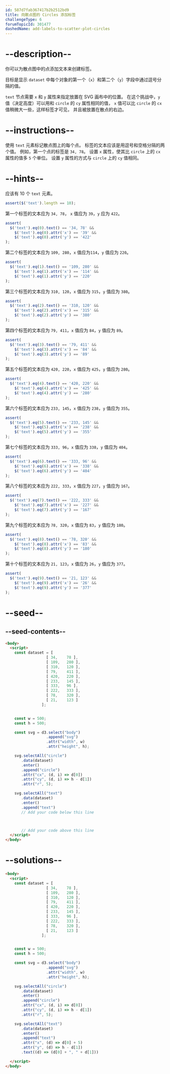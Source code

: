 ```yaml
---
id: 587d7fab367417b2b2512bd9
title: 向散点图的 Circles 添加标签
challengeType: 6
forumTopicId: 301477
dashedName: add-labels-to-scatter-plot-circles
---
```


# --description--

你可以为散点图中的点添加文本来创建标签。

目标是显示 `dataset` 中每个对象的第一个（`x`）和第二个（`y`）字段中通过逗号分隔的值。

`text` 节点需要 `x` 和 `y` 属性来指定放置在 SVG 画布中的位置。 在这个挑战中，`y` 值（决定高度）可以用和 `circle` 的 `cy` 属性相同的值， `x` 值可以比 `circle` 的 `cx` 值稍微大一些，这样标签才可见， 并且被放置在散点的右边。

# --instructions--

使用 `text` 元素标记散点图上的每个点。 标签的文本应该是用逗号和空格分隔的两个值。 例如，第一个点的标签是 `34, 78`。 设置 `x` 属性，使其比 `circle` 上的 `cx` 属性的值多 `5` 个单位。 设置 `y` 属性的方式与 `circle` 上的 `cy` 值相同。

# --hints--

应该有 10 个 `text` 元素。

```js
assert($('text').length == 10);
```

第一个标签的文本应为 `34, 78`， `x` 值应为 `39`，`y` 应为 `422`。

```js
assert(
  $('text').eq(0).text() == '34, 78' &&
    $('text').eq(0).attr('x') == '39' &&
    $('text').eq(0).attr('y') == '422'
);
```

第二个标签的文本应为 `109, 280`，`x` 值应为`114`，`y` 值应为 `220`。

```js
assert(
  $('text').eq(1).text() == '109, 280' &&
    $('text').eq(1).attr('x') == '114' &&
    $('text').eq(1).attr('y') == '220'
);
```

第三个标签的文本应为 `310, 120`，`x` 值应为 `315`，`y` 值应为 `380`。

```js
assert(
  $('text').eq(2).text() == '310, 120' &&
    $('text').eq(2).attr('x') == '315' &&
    $('text').eq(2).attr('y') == '380'
);
```

第四个标签的文本应为 `79, 411`，`x` 值应为 `84`，`y` 值应为 `89`。

```js
assert(
  $('text').eq(3).text() == '79, 411' &&
    $('text').eq(3).attr('x') == '84' &&
    $('text').eq(3).attr('y') == '89'
);
```

第五个标签的文本应为 `420, 220`，`x` 值应为 `425`，`y` 值应为 `280`。

```js
assert(
  $('text').eq(4).text() == '420, 220' &&
    $('text').eq(4).attr('x') == '425' &&
    $('text').eq(4).attr('y') == '280'
);
```

第六个标签的文本应为 `233, 145`，`x` 值应为 `238`，`y` 值应为 `355`。

```js
assert(
  $('text').eq(5).text() == '233, 145' &&
    $('text').eq(5).attr('x') == '238' &&
    $('text').eq(5).attr('y') == '355'
);
```

第七个标签的文本应为 `333, 96`，`x` 值应为 `338`，`y` 值应为 `404`。

```js
assert(
  $('text').eq(6).text() == '333, 96' &&
    $('text').eq(6).attr('x') == '338' &&
    $('text').eq(6).attr('y') == '404'
);
```

第八个标签的文本应为 `222, 333`，`x` 值应为 `227`，`y` 值应为 `167`。

```js
assert(
  $('text').eq(7).text() == '222, 333' &&
    $('text').eq(7).attr('x') == '227' &&
    $('text').eq(7).attr('y') == '167'
);
```

第九个标签的文本应为 `78, 320`，`x` 值应为 `83`，`y` 值应为 `180`。

```js
assert(
  $('text').eq(8).text() == '78, 320' &&
    $('text').eq(8).attr('x') == '83' &&
    $('text').eq(8).attr('y') == '180'
);
```

第十个标签的文本应为 `21, 123`，`x` 值应为 `26`，`y` 值应为 `377`。

```js
assert(
  $('text').eq(9).text() == '21, 123' &&
    $('text').eq(9).attr('x') == '26' &&
    $('text').eq(9).attr('y') == '377'
);
```

# --seed--

## --seed-contents--

```html
<body>
  <script>
    const dataset = [
                  [ 34,    78 ],
                  [ 109,   280 ],
                  [ 310,   120 ],
                  [ 79,    411 ],
                  [ 420,   220 ],
                  [ 233,   145 ],
                  [ 333,   96 ],
                  [ 222,   333 ],
                  [ 78,    320 ],
                  [ 21,    123 ]
                ];


    const w = 500;
    const h = 500;

    const svg = d3.select("body")
                  .append("svg")
                  .attr("width", w)
                  .attr("height", h);

    svg.selectAll("circle")
       .data(dataset)
       .enter()
       .append("circle")
       .attr("cx", (d, i) => d[0])
       .attr("cy", (d, i) => h - d[1])
       .attr("r", 5);

    svg.selectAll("text")
       .data(dataset)
       .enter()
       .append("text")
       // Add your code below this line



       // Add your code above this line
  </script>
</body>
```

# --solutions--

```html
<body>
  <script>
    const dataset = [
                  [ 34,    78 ],
                  [ 109,   280 ],
                  [ 310,   120 ],
                  [ 79,    411 ],
                  [ 420,   220 ],
                  [ 233,   145 ],
                  [ 333,   96 ],
                  [ 222,   333 ],
                  [ 78,    320 ],
                  [ 21,    123 ]
                ];


    const w = 500;
    const h = 500;

    const svg = d3.select("body")
                  .append("svg")
                  .attr("width", w)
                  .attr("height", h);

    svg.selectAll("circle")
       .data(dataset)
       .enter()
       .append("circle")
       .attr("cx", (d, i) => d[0])
       .attr("cy", (d, i) => h - d[1])
       .attr("r", 5);

    svg.selectAll("text")
       .data(dataset)
       .enter()
       .append("text")
       .attr("x", (d) => d[0] + 5)
       .attr("y", (d) => h - d[1])
       .text((d) => (d[0] + ", " + d[1]))

  </script>
</body>
```
